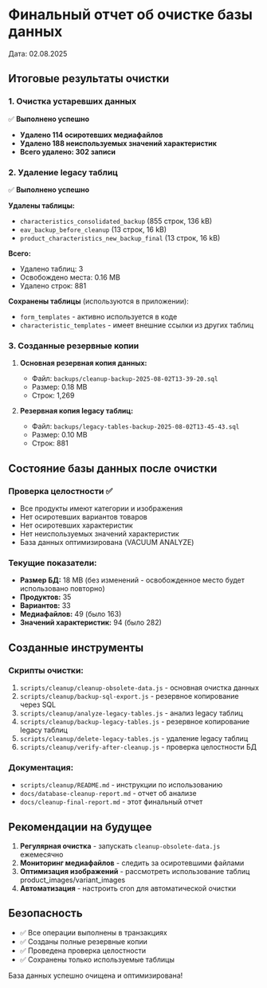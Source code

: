 # Финальный отчет об очистке базы данных

Дата: 02.08.2025

## Итоговые результаты очистки

### 1. Очистка устаревших данных
✅ **Выполнено успешно**

- **Удалено 114 осиротевших медиафайлов**
- **Удалено 188 неиспользуемых значений характеристик**
- **Всего удалено: 302 записи**

### 2. Удаление legacy таблиц
✅ **Выполнено успешно**

**Удалены таблицы:**
- `characteristics_consolidated_backup` (855 строк, 136 kB)
- `eav_backup_before_cleanup` (13 строк, 16 kB)
- `product_characteristics_new_backup_final` (13 строк, 16 kB)

**Всего:**
- Удалено таблиц: 3
- Освобождено места: 0.16 MB
- Удалено строк: 881

**Сохранены таблицы** (используются в приложении):
- `form_templates` - активно используется в коде
- `characteristic_templates` - имеет внешние ссылки из других таблиц

### 3. Созданные резервные копии

1. **Основная резервная копия данных:**
   - Файл: `backups/cleanup-backup-2025-08-02T13-39-20.sql`
   - Размер: 0.18 MB
   - Строк: 1,269

2. **Резервная копия legacy таблиц:**
   - Файл: `backups/legacy-tables-backup-2025-08-02T13-45-43.sql`
   - Размер: 0.10 MB
   - Строк: 881

## Состояние базы данных после очистки

### Проверка целостности ✅
- Все продукты имеют категории и изображения
- Нет осиротевших вариантов товаров
- Нет осиротевших характеристик
- Нет неиспользуемых значений характеристик
- База данных оптимизирована (VACUUM ANALYZE)

### Текущие показатели:
- **Размер БД:** 18 MB (без изменений - освобожденное место будет использовано повторно)
- **Продуктов:** 35
- **Вариантов:** 33
- **Медиафайлов:** 49 (было 163)
- **Значений характеристик:** 94 (было 282)

## Созданные инструменты

### Скрипты очистки:
1. `scripts/cleanup/cleanup-obsolete-data.js` - основная очистка данных
2. `scripts/cleanup/backup-sql-export.js` - резервное копирование через SQL
3. `scripts/cleanup/analyze-legacy-tables.js` - анализ legacy таблиц
4. `scripts/cleanup/backup-legacy-tables.js` - резервное копирование legacy таблиц
5. `scripts/cleanup/delete-legacy-tables.js` - удаление legacy таблиц
6. `scripts/cleanup/verify-after-cleanup.js` - проверка целостности БД

### Документация:
- `scripts/cleanup/README.md` - инструкции по использованию
- `docs/database-cleanup-report.md` - отчет об анализе
- `docs/cleanup-final-report.md` - этот финальный отчет

## Рекомендации на будущее

1. **Регулярная очистка** - запускать `cleanup-obsolete-data.js` ежемесячно
2. **Мониторинг медиафайлов** - следить за осиротевшими файлами
3. **Оптимизация изображений** - рассмотреть использование таблиц product_images/variant_images
4. **Автоматизация** - настроить cron для автоматической очистки

## Безопасность

- ✅ Все операции выполнены в транзакциях
- ✅ Созданы полные резервные копии
- ✅ Проведена проверка целостности
- ✅ Сохранены только используемые таблицы

База данных успешно очищена и оптимизирована!